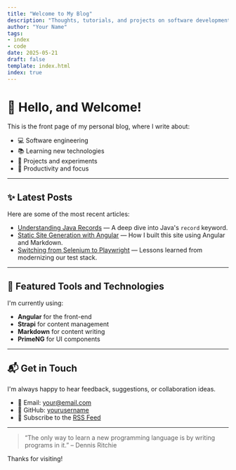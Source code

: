 ```yaml
---
title: "Welcome to My Blog"
description: "Thoughts, tutorials, and projects on software development, technology, and more."
author: "Your Name"
tags:
- index
- code
date: 2025-05-21
draft: false
template: index.html
index: true
---
```


# 👋 Hello, and Welcome!

This is the front page of my personal blog, where I write about:

- 💻 Software engineering
- 📚 Learning new technologies
- 🔧 Projects and experiments
- 🎯 Productivity and focus

---

## ✨ Latest Posts

Here are some of the most recent articles:

- [Understanding Java Records](./posts/java-records.md) — A deep dive into Java's `record` keyword.
- [Static Site Generation with Angular](./posts/angular-ssg.md) — How I built this site using Angular and Markdown.
- [Switching from Selenium to Playwright](./posts/playwright-migration.md) — Lessons learned from modernizing our test stack.

---

## 🧰 Featured Tools and Technologies

I'm currently using:

- **Angular** for the front-end
- **Strapi** for content management
- **Markdown** for content writing
- **PrimeNG** for UI components

---

## 📬 Get in Touch

I'm always happy to hear feedback, suggestions, or collaboration ideas.

- 📧 Email: your@email.com
- 🐙 GitHub: [yourusername](https://github.com/yourusername)
- 📝 Subscribe to the [RSS Feed](./rss.xml)

---

> “The only way to learn a new programming language is by writing programs in it.” – Dennis Ritchie

Thanks for visiting!
